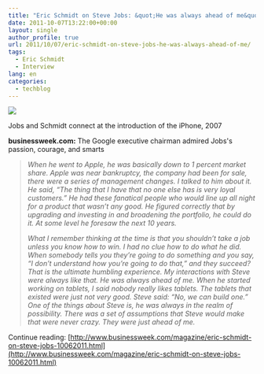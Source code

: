 ```yaml
---
title: "Eric Schmidt on Steve Jobs: &quot;He was always ahead of me&quot;"
date: 2011-10-07T13:22:00+00:00
layout: single
author_profile: true
url: 2011/10/07/eric-schmidt-on-steve-jobs-he-was-always-ahead-of-me/
tags:
  - Eric Schmidt
  - Interview
lang: en
categories: 
  - techblog
---
```

[![](http://1.bp.blogspot.com/-Hqhs2QfH2KM/To70s7f9fFI/AAAAAAAAEC4/ouWdiOq7WYk/s400/schmidt42__01__600.jpg)](http://1.bp.blogspot.com/-Hqhs2QfH2KM/To70s7f9fFI/AAAAAAAAEC4/ouWdiOq7WYk/s1600/schmidt42__01__600.jpg)

Jobs and Schmidt connect at the introduction of the iPhone, 2007

**businessweek.com:** The Google executive chairman admired Jobs's passion, courage, and smarts

> _When he went to Apple, he was basically down to 1 percent market share. Apple was near bankruptcy, the company had been for sale, there were a series of management changes. I talked to him about it. He said, “The thing that I have that no one else has is very loyal customers.” He had these fanatical people who would line up all night for a product that wasn’t any good. He figured correctly that by upgrading and investing in and broadening the portfolio, he could do it. At some level he foresaw the next 10 years._
> 
> _What I remember thinking at the time is that you shouldn’t take a job unless you know how to win. I had no clue how to do what he did. When somebody tells you they’re going to do something and you say, “I don’t understand how you’re going to do that,” and they succeed? That is the ultimate humbling experience. My interactions with Steve were always like that. He was always ahead of me. When he started working on tablets, I said nobody really likes tablets. The tablets that existed were just not very good. Steve said: “No, we can build one.” One of the things about Steve is, he was always in the realm of possibility. There was a set of assumptions that Steve would make that were never crazy. They were just ahead of me._

Continue reading: [http://www.businessweek.com/magazine/eric-schmidt-on-steve-jobs-10062011.html](http://www.businessweek.com/magazine/eric-schmidt-on-steve-jobs-10062011.html)